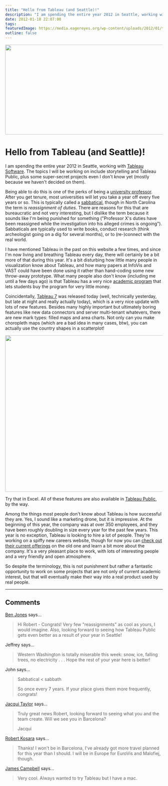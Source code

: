 ```yaml
---
title: "Hello from Tableau (and Seattle)!"
description: "I am spending the entire year 2012 in Seattle, working with Tableau Software. The topics I will be working on include storytelling and Tableau Public, plus some super-secret projects even I don't know yet (mostly because we haven't decided on them)."
date: 2012-01-18 22:07:00
tags: 
featuredImage: https://media.eagereyes.org/wp-content/uploads/2012/01/tableau.jpg
outline: false
---
```


<p align="center"><img title="Tableau Software" src="https://media.eagereyes.org/wp-content/uploads/2012/01/tableau.jpg" alt="" width="600" height="287" /></p>

# Hello from Tableau (and Seattle)!

I am spending the entire year 2012 in Seattle, working with <a href="http://www.tableausoftware.com/">Tableau Software</a>. The topics I will be working on include storytelling and Tableau Public, plus some super-secret projects even I don't know yet (mostly because we haven't decided on them).

Being able to do this is one of the perks of being a <a href="http://cs.uncc.edu/">university professor</a>. After you get tenure, most universities will let you take a year off every five years or so. This is typically called a <a href="http://en.wikipedia.org/wiki/Sabbatical">sabbatical</a>, though in North Carolina the term is <em>reassignment of duties</em>. There are reasons for this that are bureaucratic and not very interesting, but I dislike the term because it sounds like I'm being punished for something ("Professor X's duties have been reassigned while the investigation into his alleged crimes is ongoing"). Sabbaticals are typically used to write books, conduct research (think archeologist going on a dig for several months), or to (re-)connect with the real world.

I have mentioned Tableau in the past on this website a few times, and since I'm now living and breathing Tableau every day, there will certainly be a bit more of that during this year. It's a bit disturbing how little many people in visualization know about Tableau, and how many papers at InfoVis and VAST could have been done using it rather than hand-coding some new throw-away prototype. What many people also don't know (including me until a few days ago) is that Tableau has a very nice <a href="http://www.tableausoftware.com/academic">academic program</a> that lets students buy the program for very little money.

Coincidentally, <a href="http://www.tableausoftware.com/new-features/7.0">Tableau 7</a> was released today (well, technically yesterday, but late at night and really actually today), which is a very nice update with lots of new features. Besides many highly important but ultimately boring features like new data connectors and server multi-tenant whatevers, there are new mark types: filled maps and area charts. Not only can you make choropleth maps (which are a bad idea in many cases, btw), you can actually use the country shapes in a scatterplot!

<img class="aligncenter size-full wp-image-1658" title="Scatterplot with country shapes in Tableau" src="https://media.eagereyes.org/wp-content/uploads/2012/01/gmt2.png" alt="" width="560" height="500" />

Try that in Excel. All of these features are also available in <a href="http://www.tableausoftware.com/products/public">Tableau Public</a>, by the way.

Among the things most people don't know about Tableau is how successful they are. Yes, I sound like a marketing drone, but it is impressive. At the beginning of this year, the company was at over 350 employees, and they have been roughly doubling in size every year for the past few years. This year is no exception, Tableau is looking to hire a lot of people. They're working on a spiffy new careers website, though for now you can <a href="http://www.tableausoftware.com/about/jobs">check out their current offerings</a> on the old one and learn a bit more about the company. It's a very pleasant place to work, with lots of interesting people and a very friendly and open atmosphere.

So despite the terminology, this is not punishment but rather a fantastic opportunity to work on some projects that are not only of current academic interest, but that will eventually make their way into a real product used by real people.


<PostedBy />


<aside class="comments">

---
## Comments

<a href="http://dataremixed.com" rel="nofollow noopener" target="_blank">Ben Jones</a> says…
>	Hi Robert - Congrats! Very few "reassignments" as cool as yours, I would imagine. Also, looking forward to seeing how Tableau Public gets even better as a result of your year in Seattle!

Jeffrey says…
>	Western Washington is totally miserable this week: snow, ice, falling trees, no electricity . . . Hope the rest of your year here is better!

John says…
>	Sabbatical &lt; sabbath
>	
>	So once every 7 years. If your place gives them more frequently, congrats!

<a href="http://www.flyingbinary.com" rel="nofollow noopener" target="_blank">Jacqui Taylor</a> says…
>	Truly great news Robert, looking forward to seeing what you and the team create. Will we see you in Barcelona?
>	
>	Jacqui

<a href="/about" rel="nofollow noopener" target="_blank">Robert Kosara</a> says…
>	Thanks! I won't be in Barcelona, I've already got more travel planned for this year than I should. I will be in Europe for EuroVis and Malofiej, though.

<a href="http://jamescampbell.us" rel="nofollow noopener" target="_blank">James Campbell</a> says…
>	Very cool. Always wanted to try Tableau but I have a mac.

</aside>

